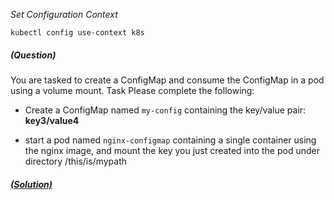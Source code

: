 
*_Set Configuration Context_*

`kubectl config use-context k8s`

##### (Question)
You are tasked to create a ConfigMap and consume the ConfigMap in a pod using a volume mount.
Task
Please complete the following:

- Create a ConfigMap named `my-config` containing the key/value pair: __key3/value4__

- start a pod named `nginx-configmap` containing a single container using the
nginx image, and mount the key you just created into the pod under directory /this/is/mypath


##### [(Solution)](solution.md)